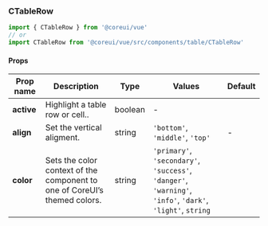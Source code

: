 ### CTableRow

```jsx
import { CTableRow } from '@coreui/vue'
// or
import CTableRow from '@coreui/vue/src/components/table/CTableRow'
```

#### Props

| Prop name  | Description                                                               | Type    | Values                                                                                                    | Default |
| ---------- | ------------------------------------------------------------------------- | ------- | --------------------------------------------------------------------------------------------------------- | ------- |
| **active** | Highlight a table row or cell..                                           | boolean | -                                                                                                         |         |
| **align**  | Set the vertical aligment.                                                | string  | `'bottom'`, `'middle'`, `'top'`                                                                           | -       |
| **color**  | Sets the color context of the component to one of CoreUI’s themed colors. | string  | `'primary'`, `'secondary'`, `'success'`, `'danger'`, `'warning'`, `'info'`, `'dark'`, `'light'`, `string` |         |
